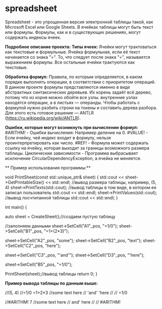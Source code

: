 # spreadsheet
Spreadsheet - это упрощенная версия электронной таблицы такой, как Microsoft Excel или Google Sheets. В ячейках таблицы могут быть текст или формулы. Формулы, как и в существующих решениях, могут содержать индексы ячеек.

**Подробное описание проекта:**
  **Типы ячеек:**
    Ячейки могут трактоваться как текстовые и формульные. 
    Ячейка формульная, если её текст начинается со знака "=". То, что следует после знака "=", называется выражением формулы.
    Все остальные ячейки трактуются как текстовые.

  **Обработка формул:**
      Правила, по которым определяется, в каком порядке выполнять операции, в соответствии с приоритетом операций. В данном проекте формулы       представляются именно в виде абстрактных синтаксических деревьев. Их корень задаёт всё дерево, потому что из корня можно обойти все узлы.      внутренние узлах находятся операции, а в листьях — операнды. 
      Чтобы работать с формулой нужно разбить строки на токены и составить дерева разбора. Для этого есть готовое решение — ANTLR                 (https://ru.wikipedia.org/wiki/ANTLR).

   **Ошибки, которые могут возникнуть при вычислении формул:**
      #ARITHM! - Ошибки вычисления: Например деление на 0.
      #VALUE! - Если ячейку, чей индекс входит в формулу, нельзя проинтерпретировать как число.
      #REF! - Формула может содержать ссылку на ячейку, которая выходит за границы возможного размера таблицы.
      Циклические зависимости - Программа выбрасывает исключение CircularDependencyException, а ячейка не меняется.

 ** Пример использования программы:**

void PrintSheet(const std::unique_ptr<SheetInterface>& sheet) {
    std::cout << sheet->GetPrintableSize() << std::endl; //вывод размера таблицы, например, (5, 4)
    sheet->PrintTexts(std::cout); //вывод таблицы в том виде, в котором ее записал пользователь
    std::cout << std::endl;
    sheet->PrintValues(std::cout); //вывод посчтитанной таблицы
    std::cout << std::endl;
}

int main() {

auto sheet = CreateSheet();//создаем пустую таблицу

//заполняем данными
sheet->SetCell("A1"_pos, "=1/0");
sheet->SetCell("B1"_pos, "=1+(2*3)");

sheet->SetCell("A2"_pos, "some");
sheet->SetCell("B2"_pos, "text");
sheet->SetCell("C2"_pos, "here");

sheet->SetCell("C3"_pos, "'and'");
sheet->SetCell("D3"_pos, "'here");

sheet->SetCell("B5"_pos, "=1/0");

PrintSheet(sheet);//вывод таблицы
    return 0;
}

**Пример вывода таблицы по данным выше:**

//(5, 4)
//=1/0    =1+2*3
//some    text    here
//                'and'   'here
//
//        =1/0

//#ARITHM!        7
//some    text    here
//                and'    here
//
//        #ARITHM!
